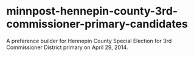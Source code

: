 minnpost-hennepin-county-3rd-commissioner-primary-candidates
============================================================

A preference builder for Hennepin County Special Election for 3rd Commissioner District primary on April 29, 2014.
